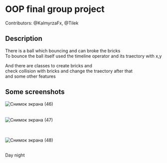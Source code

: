 # OOP final group project

Contributors: @KalmyrzaFx, @Tilek 

## Description

There is a ball which bouncing and can broke the bricks<br/>
To bounce the ball itself used the timeline operator and its traectory with x,y<br/>

And there are classes to create bricks and <br/>
check collision with bricks and change the traectory after that<br/>
and some other features

## Some screenshots 

![Снимок экрана (46)]()
<br/>
<br/>
<br/>
![Снимок экрана (47)]()
<br/>
<br/>
<br/>

![Снимок экрана (48)]()


<br/>
Day night 


